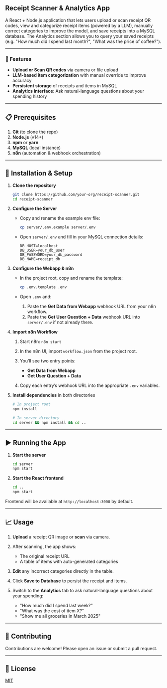 ## Receipt Scanner & Analytics App

A React + Node.js application that lets users upload or scan receipt QR codes, view and categorize receipt items (powered by a LLM), manually correct categories to improve the model, and save receipts into a MySQL database. The Analytics section allows you to query your saved receipts (e.g. "How much did I spend last month?", "What was the price of coffee?").

---

### 🚀 Features

* **Upload or Scan QR codes** via camera or file upload
* **LLM-based item categorization** with manual override to improve accuracy
* **Persistent storage** of receipts and items in MySQL
* **Analytics interface**: Ask natural-language questions about your spending history

---

## 📋 Prerequisites

1. **Git** (to clone the repo)
2. **Node.js** (v14+)
3. **npm** or **yarn**
4. **MySQL** (local instance)
5. **n8n** (automation & webhook orchestration)

---

## 🔧 Installation & Setup

1. **Clone the repository**

   ```bash
   git clone https://github.com/your-org/receipt-scanner.git
   cd receipt-scanner
   ```

2. **Configure the Server**

   * Copy and rename the example env file:

     ```bash
     cp server/.env.example server/.env
     ```
   * Open `server/.env` and fill in your MySQL connection details:

     ```env
     DB_HOST=localhost
     DB_USER=your_db_user
     DB_PASSWORD=your_db_password
     DB_NAME=receipt_db
     ```

3. **Configure the Webapp & n8n**

   * In the project root, copy and rename the template:

     ```bash
     cp .env.template .env
     ```
   * Open `.env` and:

     1. Paste the **Get Data from Webapp** webhook URL from your n8n workflow.
     2. Paste the **Get User Question + Data** webhook URL into `server/.env` if not already there.

4. **Import n8n Workflow**

   1. Start n8n: `n8n start`
   2. In the n8n UI, import `workflow.json` from the project root.
   3. You’ll see two entry points:

      * **Get Data from Webapp**
      * **Get User Question + Data**
   4. Copy each entry’s webhook URL into the appropriate `.env` variables.

5. **Install dependencies** in both directories

   ```bash
   # In project root
   npm install

   # In server directory
   cd server && npm install && cd ..
   ```

---

## ▶️ Running the App

1. **Start the server**

   ```bash
   cd server
   npm start
   ```

2. **Start the React frontend**

   ```bash
   cd ..
   npm start
   ```

Frontend will be available at `http://localhost:3000` by default.

---

## 📈 Usage

1. **Upload** a receipt QR image or **scan** via camera.
2. After scanning, the app shows:

   * The original receipt URL
   * A table of items with auto-generated categories
3. **Edit** any incorrect categories directly in the table.
4. Click **Save to Database** to persist the receipt and items.
5. Switch to the **Analytics** tab to ask natural-language questions about your spending:

   * "How much did I spend last week?"
   * "What was the cost of item X?"
   * "Show me all groceries in March 2025"

---

## 🤝 Contributing

Contributions are welcome! Please open an issue or submit a pull request.

---

## 📄 License

[MIT](LICENSE)
